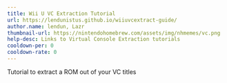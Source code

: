 ```yaml
---
title: Wii U VC Extraction Tutorial
url: https://lendunistus.github.io/wiiuvcextract-guide/
author.name: lendun, Lazr
thumbnail-url: https://nintendohomebrew.com/assets/img/nhmemes/vc.png
help-desc: Links to Virtual Console Extraction tutorials
cooldown-per: 0
cooldown-rate: 0
---
```


Tutorial to extract a ROM out of your VC titles
